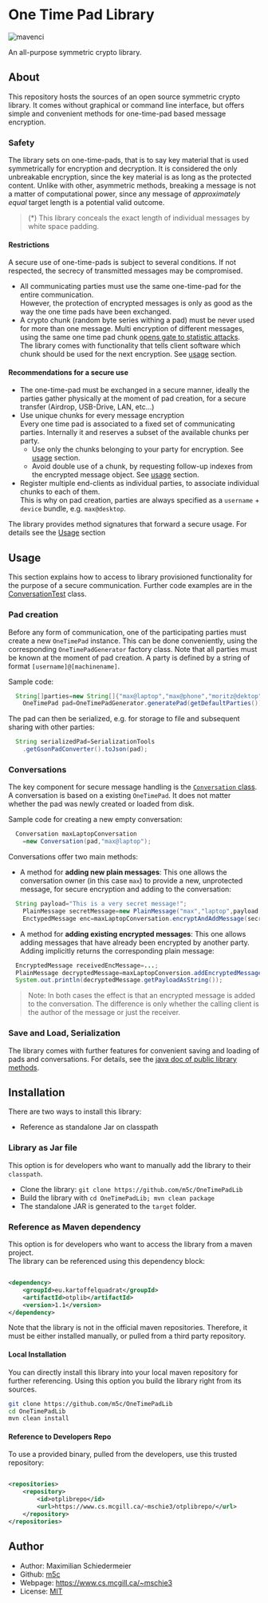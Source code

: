 # One Time Pad Library

![mavenci](https://github.com/m5c/TigerEncryptionOtpGenerator/actions/workflows/maven.yml/badge.svg)

An all-purpose symmetric crypto library.

## About

This repository hosts the sources of an open source symmetric crypto library. It comes without
graphical or command line interface, but offers simple and convenient methods for one-time-pad based
message encryption.

### Safety

The library sets on one-time-pads, that is to say key material that is used symmetrically for
encryption and decryption. It is considered the only unbreakable encryption, since the key material
is as long as the protected content. Unlike with other, asymmetric methods, breaking a message is
not a matter of computational power, since any message of *approximately equal* target length is a
potential valid outcome.

> (*) This library conceals the exact length of individual messages by white space padding.

#### Restrictions

A secure use of one-time-pads is subject to several conditions. If not respected, the secrecy of
transmitted messages may be compromised.

* All communicating parties must use the same one-time-pad for the entire communication.  
  However, the protection of encrypted messages is only as good as the way the one time pads have
  been exchanged.
* A crypto chunk (random byte series withing a pad) must be never used for more than one message.
  Multi encryption of different messages, using the same one time pad
  chunk [opens gate to statistic attacks](https://www.douglas.stebila.ca/teaching/visual-one-time-pad/).  
  The library comes with functionality that tells client software which chunk should be used for the
  next encryption. See [usage](#usage) section.

#### Recommendations for a secure use

* The one-time-pad must be exchanged in a secure manner, ideally the parties gather physically at
  the
  moment of pad creation, for a secure transfer (Airdrop, USB-Drive, LAN, etc...)
* Use unique chunks for every message encryption  
  Every one time pad is associated to a fixed set of communicating parties. Internally it and
  reserves a subset of the available chunks per party.
    * Use only the chunks belonging to your party for encryption. See [usage](#usage) section.
    * Avoid double use of a chunk, by requesting follow-up indexes from the encrypted message
      object. See [usage](#usage) section.
* Register multiple end-clients as individual parties, to associate individual chunks to each of
  them.  
  This is why on pad creation, parties are always specified as a ```username``` + ```device```
  bundle, e.g. ```max@desktop```.

The library provides method signatures that forward a secure usage. For details see
the [Usage](#usage) section

## Usage

This section explains how to access to library provisioned functionality for the purpose of a secure
communication. Further code examples are in the [ConversationTest](src/test/java/eu/kartoffelquadrat/otplib/ConversationTest.java) class.

### Pad creation

Before any form of communication, one of the participating parties must create a
new ```OneTimePad``` instance. This can be done conveniently, using the
corresponding ```OneTimePadGenerator``` factory class. Note that all parties must be known at the
moment of pad creation. A party is defined by a string of format ```[username]@[machinename]```.

Sample code:

```java
  String[]parties=new String[]{"max@laptop","max@phone","moritz@dektop"};
    OneTimePad pad=OneTimePadGenerator.generatePad(getDefaultParties());
```

The pad can then be serialized, e.g. for storage to file and subsequent sharing with other parties:

```java
  String serializedPad=SerializationTools
    .getGsonPadConverter().toJson(pad);
```

### Conversations

The key component for secure message handling is
the [```Conversation``` class](https://m5c.github.io/OneTimePadLib). A conversation is based on a
existing ```OneTimePad```. It does not matter whether the pad was newly created or loaded from disk.

Sample code for creating a new empty conversation:

```java
  Conversation maxLaptopConversation
    =new Conversation(pad,"max@laptop");
```

Conversations offer two main methods:

* A method for **adding new plain messages**: This one allows the conversation owner (in this
  case ```max```) to provide a new, unprotected message, for secure encryption and adding to the
  conversation:

```java
  String payload="This is a very secret message!";
    PlainMessage secretMessage=new PlainMessage("max","laptop",payload.getBytes());
    EnctypedMessage enc=maxLaptopConversation.encryptAndAddMessage(secretMessage);
```

* A method for **adding existing encrypted messages**: This one allows adding messages that have
  already been encrypted by another party. Adding implicitly returns the corresponding plain
  message:

```java
  EncryptedMessage receivedEncMessage=...;
  PlainMessage decryptedMessage=maxLaptopConversion.addEncryptedMessage(receivedEncMessage);
  System.out.println(decryptedMessage.getPayloadAsString());
```

> Note: In both cases the effect is that an encrypted message is added to the conversation. The
> difference is only whether the calling client is the author of the message or just the receiver.

### Save and Load, Serialization

The library comes with further features for convenient saving and loading of pads and conversations.
For details, see the [java doc of public library methods](https://m5c.github.io/OneTimePadLib).

## Installation

There are two ways to install this library:

* Reference as standalone Jar on classpath

### Library as Jar file

This option is for developers who want to manually add the library to their ```classpath```.

* Clone the library: ```git clone https://github.com/m5c/OneTimePadLib```
* Build the library with ```cd OneTimePadLib; mvn clean package```
* The standalone JAR is generated to the ```target``` folder.

### Reference as Maven dependency

This option is for developers who want to access the library from a maven project.   
The library can be referenced using this dependency block:

```xml

<dependency>
    <groupId>eu.kartoffelquadrat</groupId>
    <artifactId>otplib</artifactId>
    <version>1.1</version>
</dependency>
```

Note that the library is not in the official maven repositories. Therefore, it must be either
installed manually, or pulled from a third party repository.

#### Local Installation

You can directly install this library into your local maven repository for further referencing.
Using this option you build the library right from its sources.

```bash
git clone https://github.com/m5c/OneTimePadLib
cd OneTimePadLib
mvn clean install
```

#### Reference to Developers Repo

To use a provided binary, pulled from the developers, use this trusted repository:

```xml

<repositories>
    <repository>
        <id>otplibrepo</id>
        <url>https://www.cs.mcgill.ca/~mschie3/otplibrepo/</url>
    </repository>
</repositories>
```

## Author

* Author: Maximilian Schiedermeier
* Github: [m5c](https://github.com/m5c/)
* Webpage: https://www.cs.mcgill.ca/~mschie3
* License: [MIT](https://opensource.org/licenses/MIT)
